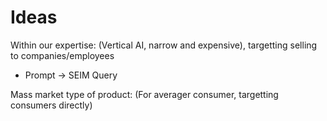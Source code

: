 # Ideas


Within our expertise:
(Vertical AI, narrow and expensive), targetting selling to companies/employees

- Prompt -> SEIM Query


Mass market type of product:
(For averager consumer, targetting consumers directly)
